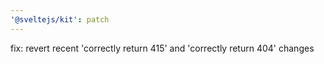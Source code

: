 ```yaml
---
'@sveltejs/kit': patch
---
```


fix: revert recent 'correctly return 415' and 'correctly return 404' changes
